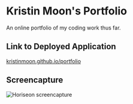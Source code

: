 # Kristin Moon's Portfolio

An online portfolio of my coding work thus far.

## Link to Deployed Application

<a href="https://kristinmoon.github.io/portfolio/" target="_blank">kristinmoon.github.io/portfolio</a>

## Screencapture

<img src="./assets/images/screencapture-horiseon.png" alt="Horiseon screencapture" />

